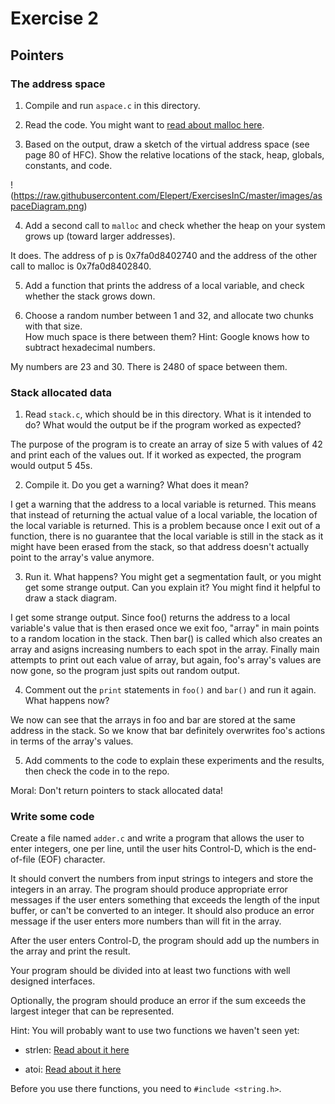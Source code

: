 # Exercise 2
## Pointers


### The address space

1. Compile and run `aspace.c` in this directory.

2. Read the code.  You might want to [read about malloc here](https://www.tutorialspoint.com/c_standard_library/c_function_malloc.htm).

3. Based on the output, draw a sketch of the virtual address space (see page 80 of HFC).  Show the relative locations of the stack, heap, globals, constants, and code.

!(https://raw.githubusercontent.com/Elepert/ExercisesInC/master/images/aspaceDiagram.png)

4. Add a second call to `malloc` and check whether the heap on your system grows up (toward larger addresses). 

It does. The address of p is 0x7fa0d8402740 and the address of the other call to malloc is 0x7fa0d8402840.

5. Add a function that prints the address of a local variable, and check whether the stack grows down.  

6. Choose a random number between 1 and 32, and allocate two chunks with that size.  
How much space is there between them?  Hint: Google knows how to subtract hexadecimal numbers.

My numbers are 23 and 30. There is 2480 of space between them.


### Stack allocated data

1.  Read `stack.c`, which should be in this directory.  What is it intended to do?  What would the output be if the program worked as expected?

The purpose of the program is to create an array of size 5 with values of 42 and print each of the values out. If it worked as expected, the program would output 5 45s.

2.  Compile it.  Do you get a warning?  What does it mean?

I get a warning that the address to a local variable is returned. This means that instead of returning the actual value of a local variable, the location of the local variable is returned. This is a problem because once I exit out of a function, there is no guarantee that the local variable is still in the stack as it might have been erased from the stack, so that address doesn't actually point to the array's value anymore.

3.  Run it.  What happens?  You might get a segmentation fault, or you might get some strange output.  Can you explain it?  You might find it helpful to draw a stack diagram.

I get some strange output. Since foo() returns the address to a local variable's value that is then erased once we exit foo, "array" in main points to a random location in the stack. Then bar() is called which also creates an array and asigns increasing numbers to each spot in the array. Finally main attempts to print out each value of array, but again, foo's array's values are now gone, so the program just spits out random output.

4.  Comment out the `print` statements in `foo()` and `bar()` and run it again.  What happens now?

We now can see that the arrays in foo and bar are stored at the same address in the stack. So we know that bar definitely overwrites foo's actions in terms of the array's values.

5.  Add comments to the code to explain these experiments and the results, then check the code in to the repo.

Moral: Don't return pointers to stack allocated data!


### Write some code

Create a file named `adder.c` and write a program that allows the user to enter integers, one per line, until the user hits Control-D, which is the end-of-file (EOF) character.

It should convert the numbers from input strings to integers and store the integers in an array.  The program should produce appropriate error messages if the user enters something that exceeds the length of the input buffer, or can't be converted to an integer.  It should also produce an error message if the user enters more numbers than will fit in the array.

After the user enters Control-D, the program should add up the numbers in the array and print the result.  

Your program should be divided into at least two functions with well designed interfaces.

Optionally, the program should produce an error if the sum exceeds the largest integer that can be represented.

Hint: You will probably want to use two functions we haven't seen yet:

* strlen: [Read about it here](https://www.tutorialspoint.com/c_standard_library/c_function_strlen.htm)

* atoi: [Read about it here](https://www.tutorialspoint.com/c_standard_library/c_function_atoi.htm)

Before you use there functions, you need to `#include <string.h>`.
